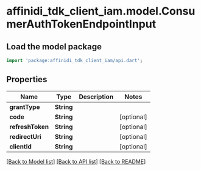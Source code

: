 # affinidi_tdk_client_iam.model.ConsumerAuthTokenEndpointInput

## Load the model package

```dart
import 'package:affinidi_tdk_client_iam/api.dart';
```

## Properties

| Name             | Type       | Description | Notes      |
| ---------------- | ---------- | ----------- | ---------- |
| **grantType**    | **String** |             |
| **code**         | **String** |             | [optional] |
| **refreshToken** | **String** |             | [optional] |
| **redirectUri**  | **String** |             | [optional] |
| **clientId**     | **String** |             | [optional] |

[[Back to Model list]](../README.md#documentation-for-models) [[Back to API list]](../README.md#documentation-for-api-endpoints) [[Back to README]](../README.md)
